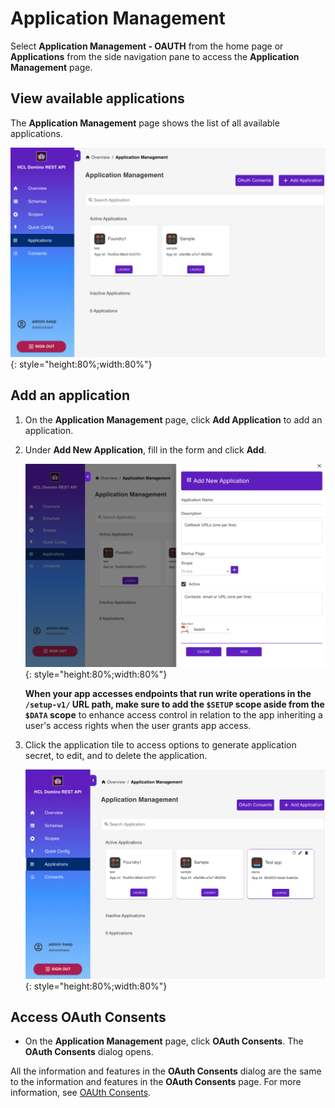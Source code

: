 # Application Management

Select **Application Management - OAUTH** from the home page or **Applications** from the side navigation pane to access the **Application Management** page.

## View available applications

The **Application Management** page shows the list of all available applications.

![List Applications](../../assets/images/ListOfApplications.png){: style="height:80%;width:80%"}

<!--
The **Application Management** page shows the available applications in a table format.

!!!tip
    - Click the play button to launch the application.
    - Click the edit icon to update the details of the application.
    - Click the delete icon to delete the application. 
    - Click **Click to Generate App Secret** to generate an app secret. 
    - Use the **Search Application** search field to search for an application by name. 
    - Set the number of applications displayed on the page by selecting a value from **Rows per page**.
    - Use the pagination arrows to move back and forth through pages.

-->


## Add an application

1. On the **Application Management** page, click **Add Application** to add an application.

      <!--![Add Application](../../assets/images/AddApplication.png){: style="height:80%;width:80%"}-->

2. Under **Add New Application**, fill in the form and click **Add**.

      ![Application Form](../../assets/images/AddApplicationForm.png){: style="height:80%;width:80%"}
      
      **When your app accesses endpoints that run write operations in the `/setup-v1/` URL path, make sure to add the `$SETUP` scope aside from the `$DATA` scope** to enhance access control in relation to the app inheriting a user's access rights when the user grants app access. 


3. Click the application tile to access options to generate application secret, to edit, and to delete the application.

      ![Edit Application](../../assets/images/EditApplication.png){: style="height:80%;width:80%"}

<!-- ## Filter applications

You can use the filter function to filter which applications to display.

**To use the filter**

1. Click the filter icon. 


-->

## Access OAuth Consents

- On the **Application Management** page, click **OAuth Consents**. The **OAuth Consents** dialog opens.

All the information and features in the **OAuth Consents** dialog are the same to the information and features in the **OAuth Consents** page. For more information, see [OAUth Consents](oauthconsentui.md).